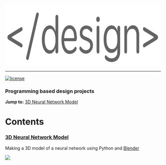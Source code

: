<div align="center">
  <a href="https://github.com/andrewtavis/design"><img src="https://raw.githubusercontent.com/andrewtavis/design/master/resources/design_logo_transparent.png" width="735" height="200"></a>
</div>

--------------------------------------

[![license](https://img.shields.io/github/license/andrewtavis/design.svg)](https://github.com/andrewtavis/design/blob/main/LICENSE)

### Programming based design projects

**Jump to:** [3D Neural Network Model](#3d-neural-network-model)

# Contents

### [3D Neural Network Model](https://github.com/andrewtavis/design/tree/main/neural_network_blender_model)
Making a 3D model of a neural network using Python and [Blender](https://www.blender.org/)

![](https://raw.githubusercontent.com/andrewtavis/design/main/resources/gh_images/neural_network_stl.gif)
